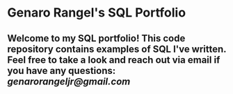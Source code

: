 # Genaro Rangel's SQL Portfolio

## Welcome to my SQL portfolio! This code repository contains examples of SQL I've written. Feel free to take a look and reach out via email if you have any questions: _genarorangeljr@gmail.com_
